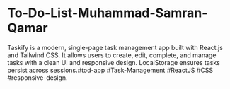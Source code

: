 # To-Do-List-Muhammad-Samran-Qamar
Taskify is a modern, single-page task management app built with React.js and Tailwind CSS. It allows users to create, edit, complete, and manage tasks with a clean UI and responsive design. LocalStorage ensures tasks persist across sessions.#tod-app #Task-Management #ReactJS #CSS #responsive-design.
